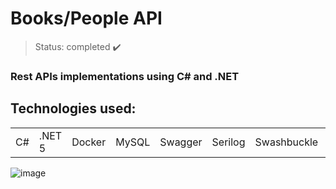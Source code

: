 <h1> Books/People API </h1>

> Status: completed ✔️
### Rest APIs implementations using C# and .NET
## Technologies used:

<table>
  <tr>
    <td>C#</td>
    <td>.NET 5</td>
    <td>Docker</td>
    <td>MySQL</td>
    <td>Swagger</td>
    <td>Serilog</td>
    <td>Swashbuckle</td>
    <td>Evolve</td>
    <td>JWT Bearer</td>
  </tr>
</table>

![image](https://github.com/Rafaelse6/RestWithASP-NET/assets/64181619/03883ac8-269b-448b-9840-a9c5449d0862)
